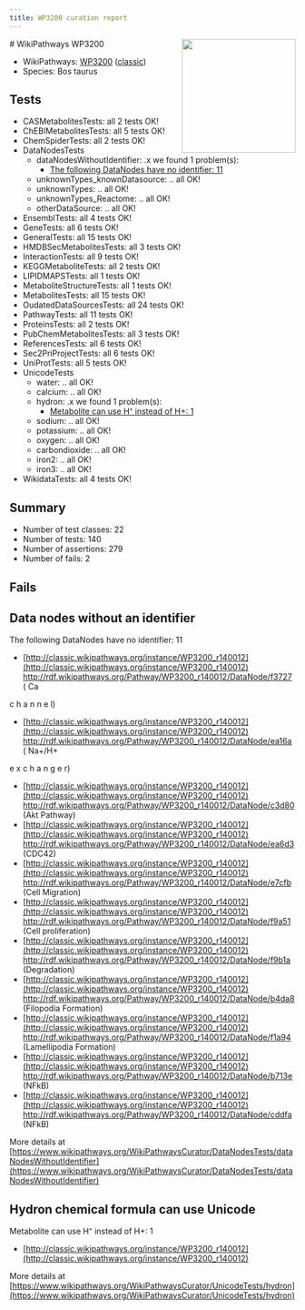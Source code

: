```yaml
---
title: WP3200 curation report
---
```


<img style="float: right; width: 200px" src="https://upload.wikimedia.org/wikipedia/commons/thumb/8/83/Wplogo_with_text_500.png/640px-Wplogo_with_text_500.png" />
# WikiPathways WP3200

* WikiPathways: [WP3200](https://wikipathways.org/pathways/WP3200) ([classic](https://classic.wikipathways.org/instance/WP3200))
* Species: Bos taurus
## Tests
* CASMetabolitesTests: all 2 tests OK!
* ChEBIMetabolitesTests: all 5 tests OK!
* ChemSpiderTests: all 2 tests OK!
* DataNodesTests
    * dataNodesWithoutIdentifier: .x we found 1 problem(s):
        * [The following DataNodes have no identifier: 11](#8792c491)
    * unknownTypes_knownDatasource: .. all OK!
    * unknownTypes: .. all OK!
    * unknownTypes_Reactome: .. all OK!
    * otherDataSource: .. all OK!
* EnsemblTests: all 4 tests OK!
* GeneTests: all 6 tests OK!
* GeneralTests: all 15 tests OK!
* HMDBSecMetabolitesTests: all 3 tests OK!
* InteractionTests: all 9 tests OK!
* KEGGMetaboliteTests: all 2 tests OK!
* LIPIDMAPSTests: all 1 tests OK!
* MetaboliteStructureTests: all 1 tests OK!
* MetabolitesTests: all 15 tests OK!
* OudatedDataSourcesTests: all 24 tests OK!
* PathwayTests: all 11 tests OK!
* ProteinsTests: all 2 tests OK!
* PubChemMetabolitesTests: all 3 tests OK!
* ReferencesTests: all 6 tests OK!
* Sec2PriProjectTests: all 6 tests OK!
* UniProtTests: all 5 tests OK!
* UnicodeTests
    * water: .. all OK!
    * calcium: .. all OK!
    * hydron: .x we found 1 problem(s):
        * [Metabolite can use H⁺ instead of H+: 1](#484bab84)
    * sodium: .. all OK!
    * potassium: .. all OK!
    * oxygen: .. all OK!
    * carbondioxide: .. all OK!
    * iron2: .. all OK!
    * iron3: .. all OK!
* WikidataTests: all 4 tests OK!


## Summary

* Number of test classes: 22
* Number of tests: 140
* Number of assertions: 279
* Number of fails: 2

## Fails

<a name="8792c491" />

## Data nodes without an identifier

The following DataNodes have no identifier: 11

* [http://classic.wikipathways.org/instance/WP3200_r140012](http://classic.wikipathways.org/instance/WP3200_r140012) http://rdf.wikipathways.org/Pathway/WP3200_r140012/DataNode/f3727 (
Ca

c
h
a
n
n
e
l)
* [http://classic.wikipathways.org/instance/WP3200_r140012](http://classic.wikipathways.org/instance/WP3200_r140012) http://rdf.wikipathways.org/Pathway/WP3200_r140012/DataNode/ea16a (
Na+/H+

e
x
c
h
a
n
g
e
r)
* [http://classic.wikipathways.org/instance/WP3200_r140012](http://classic.wikipathways.org/instance/WP3200_r140012) http://rdf.wikipathways.org/Pathway/WP3200_r140012/DataNode/c3d80 (Akt
Pathway)
* [http://classic.wikipathways.org/instance/WP3200_r140012](http://classic.wikipathways.org/instance/WP3200_r140012) http://rdf.wikipathways.org/Pathway/WP3200_r140012/DataNode/ea6d3 (CDC42)
* [http://classic.wikipathways.org/instance/WP3200_r140012](http://classic.wikipathways.org/instance/WP3200_r140012) http://rdf.wikipathways.org/Pathway/WP3200_r140012/DataNode/e7cfb (Cell Migration)
* [http://classic.wikipathways.org/instance/WP3200_r140012](http://classic.wikipathways.org/instance/WP3200_r140012) http://rdf.wikipathways.org/Pathway/WP3200_r140012/DataNode/f9a51 (Cell proliferation)
* [http://classic.wikipathways.org/instance/WP3200_r140012](http://classic.wikipathways.org/instance/WP3200_r140012) http://rdf.wikipathways.org/Pathway/WP3200_r140012/DataNode/f9b1a (Degradation)
* [http://classic.wikipathways.org/instance/WP3200_r140012](http://classic.wikipathways.org/instance/WP3200_r140012) http://rdf.wikipathways.org/Pathway/WP3200_r140012/DataNode/b4da8 (Filopodia
Formation)
* [http://classic.wikipathways.org/instance/WP3200_r140012](http://classic.wikipathways.org/instance/WP3200_r140012) http://rdf.wikipathways.org/Pathway/WP3200_r140012/DataNode/f1a94 (Lamellipodia
Formation)
* [http://classic.wikipathways.org/instance/WP3200_r140012](http://classic.wikipathways.org/instance/WP3200_r140012) http://rdf.wikipathways.org/Pathway/WP3200_r140012/DataNode/b713e (NFkB)
* [http://classic.wikipathways.org/instance/WP3200_r140012](http://classic.wikipathways.org/instance/WP3200_r140012) http://rdf.wikipathways.org/Pathway/WP3200_r140012/DataNode/cddfa (NFkB)


More details at [https://www.wikipathways.org/WikiPathwaysCurator/DataNodesTests/dataNodesWithoutIdentifier](https://www.wikipathways.org/WikiPathwaysCurator/DataNodesTests/dataNodesWithoutIdentifier)

<a name="484bab84" />

## Hydron chemical formula can use Unicode

Metabolite can use H⁺ instead of H+: 1

* [http://classic.wikipathways.org/instance/WP3200_r140012](http://classic.wikipathways.org/instance/WP3200_r140012)


More details at [https://www.wikipathways.org/WikiPathwaysCurator/UnicodeTests/hydron](https://www.wikipathways.org/WikiPathwaysCurator/UnicodeTests/hydron)

